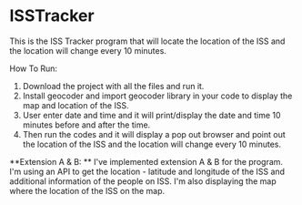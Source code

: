 # ISSTracker

This is the ISS Tracker program that will locate the location of the ISS and the location will change every 10 minutes.

How To Run:
1. Download the project with all the files and run it.
2. Install geocoder and import geocoder library in your code to display the map and location of the ISS.
3. User enter date and time and it will print/display the date and time 10 minutes before and after the time.
4. Then run the codes and it will display a pop out browser and point out the location of the ISS and the location will change every 10 minutes.

**Extension A & B: **
I've implemented extension A & B for the program. I'm using an API to get the location - latitude and longitude of the ISS and additional information of the people on ISS.
I'm also displaying the map where the location of the ISS on the map.
